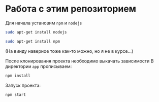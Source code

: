 # Работа с этим репозиторием

Для начала установим `npm` и `nodejs`

```bash
sudo apt-get install nodejs
```
```bash
sudo apt-get install npm
```

(На винду наверное тоже как-то можно, но я не в курсе...)

После клонирования проекта необходимо выкачать зависимости
В директории `app` прописываем:
```bash
npm install
```

Запуск проекта:
```bash
npm start
```
